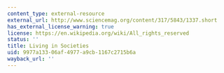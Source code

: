 ```yaml
---
content_type: external-resource
external_url: http://www.sciencemag.org/content/317/5843/1337.short
has_external_license_warning: true
license: https://en.wikipedia.org/wiki/All_rights_reserved
status: ''
title: Living in Societies
uid: 9977a133-06af-4977-a9cb-1167c2715b6a
wayback_url: ''
---
```

